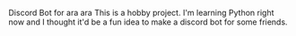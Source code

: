 Discord Bot for ara ara
This is a hobby project. I'm learning Python right now and I thought it'd be a fun idea to make a discord bot for some friends.
